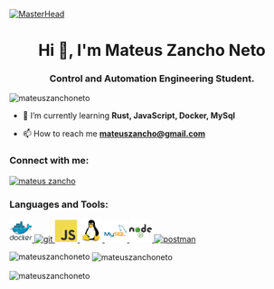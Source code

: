 [![MasterHead](https://user-images.githubusercontent.com/74038190/225813708-98b745f2-7d22-48cf-9150-083f1b00d6c9.gif)](https://rishavchanda.io)
<h1 align="center">Hi 👋, I'm Mateus Zancho Neto</h1>
<h3 align="center">Control and Automation Engineering Student.</h3>

<p align="left"> <img src="https://komarev.com/ghpvc/?username=mateuszanchoneto&label=Profile%20views&color=0e75b6&style=flat" alt="mateuszanchoneto" /> </p>

- 🌱 I’m currently learning **Rust, JavaScript, Docker, MySql**

- 📫 How to reach me **mateuszancho@gmail.com**

<h3 align="left">Connect with me:</h3>
<p align="left">
<a href="https://www.linkedin.com/in/mateus-zancho-neto/" target="blank"><img align="center" src="https://raw.githubusercontent.com/rahuldkjain/github-profile-readme-generator/master/src/images/icons/Social/linked-in-alt.svg" alt="mateus zancho" height="30" width="40" /></a>
</p>

<h3 align="left">Languages and Tools:</h3>
<p align="left"> <a href="https://www.docker.com/" target="_blank" rel="noreferrer"> <img src="https://raw.githubusercontent.com/devicons/devicon/master/icons/docker/docker-original-wordmark.svg" alt="docker" width="40" height="40"/> </a> <a href="https://git-scm.com/" target="_blank" rel="noreferrer"> <img src="https://www.vectorlogo.zone/logos/git-scm/git-scm-icon.svg" alt="git" width="40" height="40"/> </a> <a href="https://developer.mozilla.org/en-US/docs/Web/JavaScript" target="_blank" rel="noreferrer"> <img src="https://raw.githubusercontent.com/devicons/devicon/master/icons/javascript/javascript-original.svg" alt="javascript" width="40" height="40"/> </a> <a href="https://www.linux.org/" target="_blank" rel="noreferrer"> <img src="https://raw.githubusercontent.com/devicons/devicon/master/icons/linux/linux-original.svg" alt="linux" width="40" height="40"/> </a> <a href="https://www.mysql.com/" target="_blank" rel="noreferrer"> <img src="https://raw.githubusercontent.com/devicons/devicon/master/icons/mysql/mysql-original-wordmark.svg" alt="mysql" width="40" height="40"/> </a> <a href="https://nodejs.org" target="_blank" rel="noreferrer"> <img src="https://raw.githubusercontent.com/devicons/devicon/master/icons/nodejs/nodejs-original-wordmark.svg" alt="nodejs" width="40" height="40"/> </a> <a href="https://postman.com" target="_blank" rel="noreferrer"> <img src="https://www.vectorlogo.zone/logos/getpostman/getpostman-icon.svg" alt="postman" width="40" height="40"/> </a> </p>

<p><img align="left" src="https://github-readme-stats.vercel.app/api/top-langs?username=mateuszanchoneto&show_icons=true&locale=en&layout=compact" alt="mateuszanchoneto" /></p>

<p>&nbsp;<img align="center" src="https://github-readme-stats.vercel.app/api?username=mateuszanchoneto&show_icons=true&locale=en" alt="mateuszanchoneto" /></p>

<p><img align="center" src="https://github-readme-streak-stats.herokuapp.com/?user=mateuszanchoneto&" alt="mateuszanchoneto" /></p>
